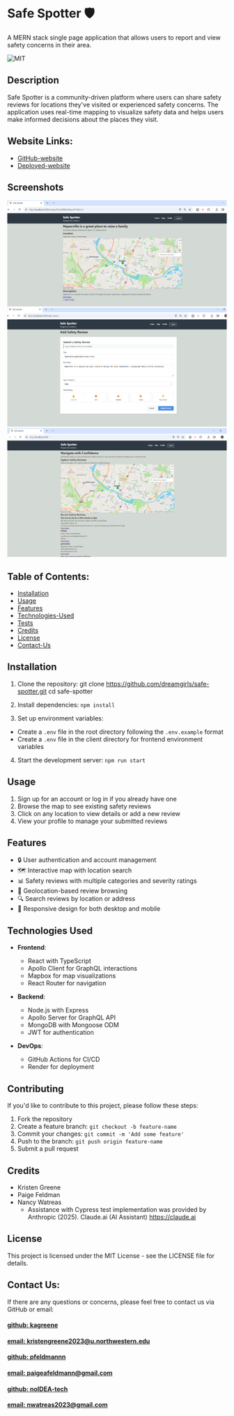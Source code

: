 # Safe Spotter 🛡️ 
A MERN stack single page application that allows users to report and view safety concerns in their area.

![MIT](https://img.shields.io/badge/License-MIT-blue)


## Description

Safe Spotter is a community-driven platform where users can share safety reviews for locations they've visited or experienced safety concerns. The application uses real-time mapping to visualize safety data and helps users make informed decisions about the places they visit.

## Website Links: 
- [GitHub-website](https://github.com/kagreene/dreamgirls)
- [Deployed-website](https://dreamgirls.onrender.com) 

## Screenshots

![app_image](/client/assets/image1.png)
![app_image](/client/assets/image2.png)
![app_image](/client/assets/image3.png)

## Table of Contents:
- [Installation](#installation)
- [Usage](#usage)
- [Features](#features)
- [Technologies-Used](#technologies-used)
- [Tests](#tests)
- [Credits](#credits)
- [License](#license)
- [Contact-Us](#contact-us)

## Installation

1. Clone the repository:
git clone https://github.com/dreamgirls/safe-spotter.git
cd safe-spotter

2. Install dependencies:
`npm install`

3. Set up environment variables:
- Create a `.env` file in the root directory following the `.env.example` format
- Create a `.env` file in the client directory for frontend environment variables

4. Start the development server:
`npm run start`

## Usage

1. Sign up for an account or log in if you already have one
2. Browse the map to see existing safety reviews
3. Click on any location to view details or add a new review
4. View your profile to manage your submitted reviews

## Features

- 🔒 User authentication and account management
- 🗺️ Interactive map with location search
- 📊 Safety reviews with multiple categories and severity ratings
- 📍 Geolocation-based review browsing
- 🔍 Search reviews by location or address
- 📱 Responsive design for both desktop and mobile

## Technologies Used

- **Frontend**:
  - React with TypeScript
  - Apollo Client for GraphQL interactions
  - Mapbox for map visualizations
  - React Router for navigation

- **Backend**:
  - Node.js with Express
  - Apollo Server for GraphQL API
  - MongoDB with Mongoose ODM
  - JWT for authentication

- **DevOps**:
  - GitHub Actions for CI/CD
  - Render for deployment

## Contributing

If you'd like to contribute to this project, please follow these steps:

1. Fork the repository
2. Create a feature branch: `git checkout -b feature-name`
3. Commit your changes: `git commit -m 'Add some feature'`
4. Push to the branch: `git push origin feature-name`
5. Submit a pull request

## Credits

- Kristen Greene
- Paige Feldman
- Nancy Watreas
  -  Assistance with Cypress test implementation was provided by Anthropic (2025). Claude.ai (AI Assistant) https://claude.ai 

## License

This project is licensed under the MIT License - see the LICENSE file for details.

## Contact Us:
If there are any questions or concerns, please feel free to contact us via GitHub or email:
#### [github: kagreene](https://github.com/kagreene) 
#### [email: kristengreene2023@u.northwestern.edu](mailto:kristengreene2023@u.northwestern.edu)
#### [github: pfeldmannn](https://github.com/pfeldmannn)
#### [email: paigeafeldmann@gmail.com](mailto:paigeafeldmann@gmail.com)
#### [github: noIDEA-tech](https://github.com/noIDEA-tech)
#### [email: nwatreas2023@gmail.com](mailto:nwatreas2023@gmail.com)
